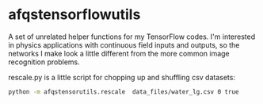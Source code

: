 # afqstensorflowutils

A set of unrelated helper functions for my TensorFlow codes. I'm interested in physics applications with continuous field inputs and outputs, so the networks I make look a little different from the more common image recognition problems.

rescale.py is a little script for chopping up and shuffling csv datasets:
```bash
python -m afqstensorutils.rescale  data_files/water_lg.csv 0 true
```